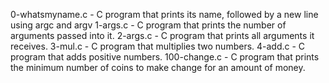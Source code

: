 0-whatsmyname.c - C  program that prints its name, followed by a new line using argc and argv
1-args.c - C program that prints the number of arguments passed into it.
2-args.c - C program that prints all arguments it receives.
3-mul.c - C program that multiplies two numbers.
4-add.c - C program that adds positive numbers.
100-change.c - C program that prints the minimum number of coins to make change for an amount of money.
